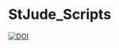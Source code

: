 # StJude_Scripts
[![DOI](https://zenodo.org/badge/387014160.svg)](https://zenodo.org/badge/latestdoi/387014160)
